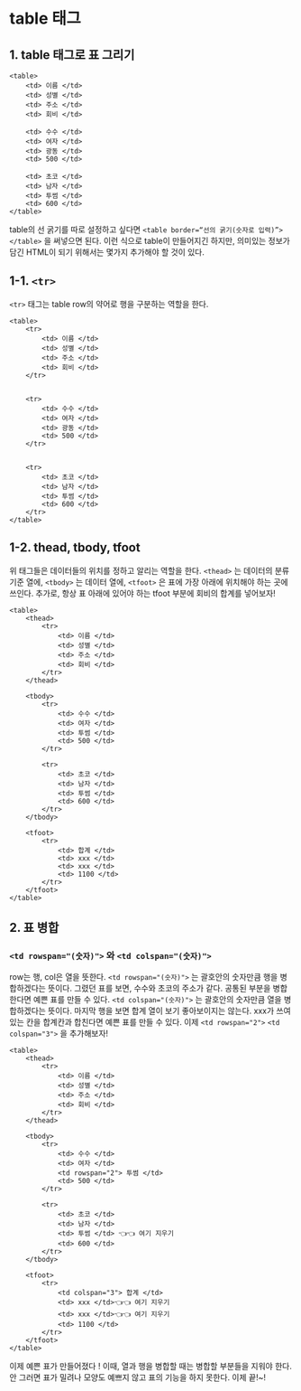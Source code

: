 # table 태그

## 1. table 태그로 표 그리기

```
<table>
    <td> 이름 </td>
    <td> 성별 </td>
    <td> 주소 </td>
    <td> 회비 </td>

    <td> 수수 </td>
    <td> 여자 </td>
    <td> 광동 </td>
    <td> 500 </td>

    <td> 초코 </td>
    <td> 남자 </td>
    <td> 투썸 </td>
    <td> 600 </td>
</table>
```

table의 선 굵기를 따로 설정하고 싶다면 `<table border=“선의 굵기(숫자로 입력)”></table>` 을 써넣으면 된다.
이런 식으로 table이 만들어지긴 하지만, 의미있는 정보가 담긴 HTML이 되기 위해서는 몇가지 추가해야 할 것이 있다.

## 1-1. `<tr>`

`<tr>` 태그는 table row의 약어로 행을 구분하는 역할을 한다.

```
<table>
    <tr>
        <td> 이름 </td>
        <td> 성별 </td>
        <td> 주소 </td>
        <td> 회비 </td>
    </tr>


    <tr>
        <td> 수수 </td>
        <td> 여자 </td>
        <td> 광동 </td>
        <td> 500 </td>
    </tr>


    <tr>
        <td> 초코 </td>
        <td> 남자 </td>
        <td> 투썸 </td>
        <td> 600 </td>
    </tr>
</table>
``` 

## 1-2. thead, tbody, tfoot

위 태그들은 데이터들의 위치를 정하고 알리는 역할을 한다. `<thead>` 는 데이터의 분류기준 열에, `<tbody>` 는 데이터 열에, `<tfoot>` 은 표에 가장 아래에 위치해야 하는 곳에 쓰인다. 추가로, 항상 표 아래에 있어야 하는 tfoot 부분에 회비의 합계를 넣어보자!

```
<table>
    <thead>
        <tr>
            <td> 이름 </td>
            <td> 성별 </td>
            <td> 주소 </td>
            <td> 회비 </td>
        </tr>
    </thead>

    <tbody>
        <tr>
            <td> 수수 </td>
            <td> 여자 </td>
            <td> 투썸 </td>
            <td> 500 </td>
        </tr>

        <tr>
            <td> 초코 </td>
            <td> 남자 </td>
            <td> 투썸 </td>
            <td> 600 </td>
        </tr>
    </tbody>

    <tfoot>
        <tr>
            <td> 합계 </td>
            <td> xxx </td>
            <td> xxx </td>
            <td> 1100 </td>
        </tr>
    </tfoot>
</table>
```

## 2. 표 병합

### `<td rowspan="(숫자)">` 와 `<td colspan="(숫자)">`

row는 행, col은 열을 뜻한다. `<td rowspan="(숫자)">` 는 괄호안의 숫자만큼 행을 병합하겠다는 뜻이다. 그렸던 표를 보면, 수수와 초코의 주소가 같다. 공통된 부분을 병합한다면 예쁜 표를 만들 수 있다. `<td colspan="(숫자)">` 는 괄호안의 숫자만큼 열을 병합하겠다는 뜻이다. 마지막 행을 보면 합계 열이 보기 좋아보이지는 않는다. xxx가 쓰여있는 칸을 합계칸과 합친다면 예쁜 표를 만들 수 있다. 이제 `<td rowspan="2">` `<td colspan="3">` 을 추가해보자!

```
<table>
    <thead>
        <tr>
            <td> 이름 </td>
            <td> 성별 </td>
            <td> 주소 </td>
            <td> 회비 </td>
        </tr>
    </thead>

    <tbody>
        <tr>
            <td> 수수 </td>
            <td> 여자 </td>
            <td rowspan="2"> 투썸 </td>
            <td> 500 </td>
        </tr>

        <tr>
            <td> 초코 </td>
            <td> 남자 </td>
            <td> 투썸 </td> 👈👈 여기 지우기
            <td> 600 </td>
        </tr>
    </tbody>

    <tfoot>
        <tr>
            <td colspan="3"> 합계 </td>
            <td> xxx </td>👈👈 여기 지우기
            <td> xxx </td>👈👈 여기 지우기
            <td> 1100 </td>
        </tr>
    </tfoot>
</table>
```

이제 예쁜 표가 만들어졌다 ! 이때, 열과 행을 병합할 때는 병합할 부분들을 지워야 한다. 안 그러면 표가 밀려나 모양도 예쁘지 않고 표의 기능을 하지 못한다.
이제 끝!~!